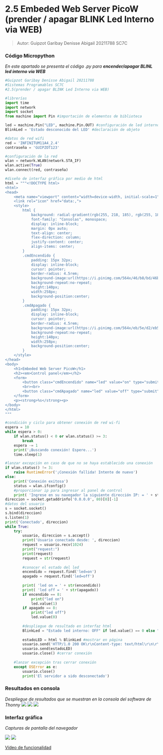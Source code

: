 # 2.5 Embeded Web Server PicoW (prender / apagar BLINK Led Interno via WEB)

>Autor: Guipzot Garibay Denisse Abigail 20211788 SC7C
 
### Código Micropython
_En este apartado se presenta el código .py para  **encender/apagar BLINL led interno vía WEB**_
```python
#Guipzot Garibay Denisse Abigail 20211788
#Sistemas Programables SC7C
#2.5(prender / apagar BLINK Led Interno via WEB)

#librerías
import time
import network
import socket
from machine import Pin #importación de elementos de biblioteca

led = machine.Pin("LED", machine.Pin.OUT) #configuración de led interno
BlinkLed = 'Estado desconocido del LED' #declaración de objeto 

#datos de red wifi
red = 'INFINITUM11A4_2.4'
contraseña = 'GUIPZOT123'

#configuración de la red
wlan = network.WLAN(network.STA_IF)
wlan.active(True)
wlan.connect(red, contraseña)

#diseño de interfaz gráfica por medio de html
html = """<!DOCTYPE html>
<html>
<head>
    <meta name="viewport" content="width=device-width, initial-scale=1">
    <link rel="icon" href="data:,">
    <style>
        html {
            background: radial-gradient(rgb(255, 218, 185), rgb(255, 182, 193), rgb(176, 224, 230));
            font-family: "Consolas", monospace; 
            display: inline-block;
            margin: 0px auto;
            text-align: center;
            flex-direction: column;
            justify-content: center;
            align-items: center;
        }
        .cmdEncendido {
            padding: 15px 32px;
            display: inline-block;
            cursor: pointer;
            border-radius: 4.5rem;
            background-image:url(https://i.pinimg.com/564x/46/b8/bd/46b8bde62196bf58cc93cd803bf0e0e3.jpg);
            background-repeat:no-repeat;
            height:140px;
            width:258px;
            background-position:center;
        }
        .cmdApagado {
            padding: 15px 32px;
            display: inline-block;
            cursor: pointer;
            border-radius: 4.5rem;
            background-image:url(https://i.pinimg.com/564x/eb/5e/d2/eb5ed257070fd8e6c37ecb68cc3f4101.jpg);
            background-repeat:no-repeat;
            height:140px;
            width:258px;
            background-position:center;
        }
    </style>
</head>
<body>
    <h1>Embeded Web Server PicoW</h1>
    <h2><em>Control panel</em></h2>
    <form>
        <button class="cmdEncendido" name="led" value="on" type="submit"></button>
        <br><br>
        <button class="cmdApagado" name="led" value="off" type="submit"></button>
    </form>
    <p><strong>%s</strong><p>
</body>
</html>
"""

#condición y ciclo para obtener conexión de red wi-fi
espera = 10
while espera > 0:
    if wlan.status() < 0 or wlan.status() >= 3:
        break
    espera -= 1
    print('¡Buscando conexión! Espere...')
    time.sleep(1)

#lanzar excepción en caso de que no se haya establecido una conexión
if wlan.status() != 3:
    raise RuntimeError('¡Conexión fallida! Intente de nuevo')
else:
    print('Conexión exitosa')
    status = wlan.ifconfig()
    #proporcionar ip para ingresar al panel de control
    print( 'Ingrese en su navegador la siguiente dirección IP: = ' + status[0] )
direccion = socket.getaddrinfo('0.0.0.0', 80)[0][-1]
#datos del usuario
s = socket.socket()
s.bind(direccion)
s.listen(1)
print('Conectado', direccion)
while True:
    try:       
        usuario, direccion = s.accept()
        print('Usuario conectado desde: ', direccion)
        request = usuario.recv(1024)
        print("request:")
        print(request)
        request = str(request)
        
        #conocer el estado del led
        encendido = request.find('led=on')
        apagado = request.find('led=off')
        
        print( 'led on = ' + str(encendido))
        print( 'led off = ' + str(apagado))
        if encendido == 8:
            print("led on")
            led.value(1)
        if apagado == 8:
            print("led off")
            led.value(0)
        
        #despliegue de resultado en interfaz html
        BlinkLed = "Estado led interno: OFF" if led.value() == 0 else "Estado led interno: ON" 
        
        estadoLED = html % BlinkLed #mostrar en página
        usuario.send('HTTP/1.0 200 OK\r\nContent-type: text/html\r\n\r\n')
        usuario.send(estadoLED)
        usuario.close() #cerrar conexión
     
    #lanzar excepción tras cerrar conexión
    except OSError as e:
        usuario.close()
        print('El servidor a sido desconectado')
```
### Resultados en consola
_Despliegue de resultados que se muestran en la consola del software de Thonny_
![](Imagenes/ConexExitosa.png)
![](Imagenes/petición.png)
![](Imagenes/ConexFallida.png)

### Interfaz gráfica 
_Capturas de pantalla del navegador_ 

![](Imagenes/LedON.png)
![](Imagenes/LedOFF.png)


[Vídeo de funcionalidad](https://www.canva.com/design/DAFyD66j3LM/tKh-PxuCDy2VlB4nkbc7sQ/edit?utm_content=DAFyD66j3LM&utm_campaign=designshare&utm_medium=link2&utm_source=sharebutton)
